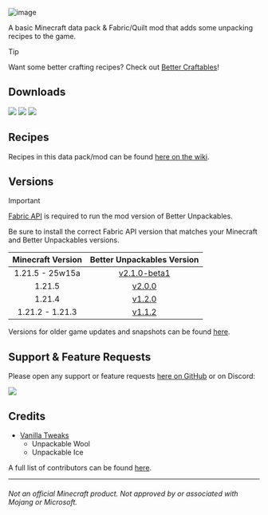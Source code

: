 ![image](https://i.imgur.com/f0qh2em.png)

A basic Minecraft data pack & Fabric/Quilt mod that adds some unpacking recipes to the game.

> [!TIP]
> Want some better crafting recipes? Check out [Better Craftables](https://modrinth.com/datapack/better-craftables)!

## Downloads

[![](https://img.shields.io/modrinth/dt/bUmlsA7b?label=Modrinth&style=for-the-badge&color=00AF5C&logo=modrinth)](https://modrinth.com/datapack/better-unpackables/)
[![](https://img.shields.io/github/downloads/Classic36-Media/Better-Unpackables/total?label=GitHub&style=for-the-badge&color=181717&logo=github)](https://github.com/Classic36-Media/Better-Unpackables/releases)
[![](https://img.shields.io/spiget/downloads/120335?label=SpigotMC&style=for-the-badge&color=ED8106&logo=spigotmc)](https://www.spigotmc.org/resources/better-unpackables.120335/)

## Recipes

Recipes in this data pack/mod can be found [here on the wiki](https://github.com/Classic36-Media/Better-Unpackables/wiki/Unpacking-Recipes).

## Versions

> [!IMPORTANT]
> [Fabric API](https://modrinth.com/mod/fabric-api) is required to run the mod version of Better Unpackables.
>
> Be sure to install the correct Fabric API version that matches your Minecraft and Better Unpackables versions.

| Minecraft Version | Better Unpackables Version |
| :--: | :--: |
| 1.21.5 - 25w15a | [v2.1.0-beta1](https://github.com/Classic36-Media/Better-Unpackables/releases/tag/v2.1.0-beta1) |
| 1.21.5 | [v2.0.0](https://github.com/Classic36-Media/Better-Unpackables/releases/tag/v2.0.0) |
| 1.21.4 | [v1.2.0](https://github.com/Classic36-Media/Better-Unpackables/releases/tag/v1.2.0) |
| 1.21.2 - 1.21.3 | [v1.1.2](https://github.com/Classic36-Media/Better-Unpackables/releases/tag/v1.1.2) |

Versions for older game updates and snapshots can be found [here](https://github.com/Classic36-Media/Better-Unpackables/wiki/Versions).

## Support & Feature Requests
Please open any support or feature requests [here on GitHub](https://github.com/Classic36-Media/Better-Unpackables/issues/new/choose) or on Discord:

[![](https://img.shields.io/discord/1107084025442607206?label=Discord&style=for-the-badge&color=5865F2&logo=discord)](https://discord.gg/vZJSDjPcmu)

## Credits
* [Vanilla Tweaks](https://vanillatweaks.net/)
	* Unpackable Wool
	* Unpackable Ice

A full list of contributors can be found [here](https://github.com/Classic36-Media/Better-Unpackables/wiki/Credits).

***

###### Not an official Minecraft product. Not approved by or associated with Mojang or Microsoft.